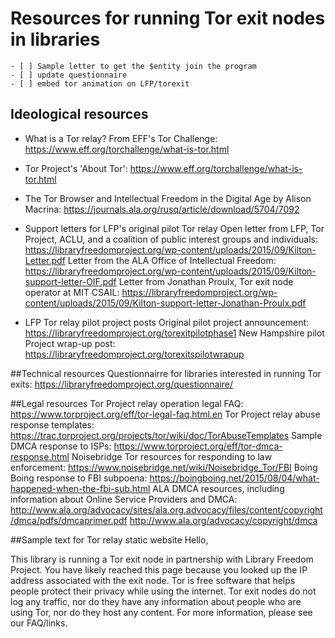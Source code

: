 # Resources for running Tor exit nodes in libraries

    - [ ] Sample letter to get the $entity join the program
    - [ ] update questionnaire 
    - [ ] embed tor animation on LFP/torexit

## Ideological resources
- What is a Tor relay? From EFF's Tor Challenge: https://www.eff.org/torchallenge/what-is-tor.html
- Tor Project's 'About Tor': https://www.eff.org/torchallenge/what-is-tor.html
- The Tor Browser and Intellectual Freedom in the Digital Age by Alison Macrina: https://journals.ala.org/rusq/article/download/5704/7092

- Support letters for LFP's original pilot Tor relay
    Open letter from LFP, Tor Project, ACLU, and a coalition of public interest groups and individuals: https://libraryfreedomproject.org/wp-content/uploads/2015/09/Kilton-Letter.pdf
    Letter from the ALA Office of Intellectual Freedom: https://libraryfreedomproject.org/wp-content/uploads/2015/09/Kilton-support-letter-OIF.pdf
    Letter from Jonathan Proulx, Tor exit node operator at MIT CSAIL: https://libraryfreedomproject.org/wp-content/uploads/2015/09/Kilton-support-letter-Jonathan-Proulx.pdf

- LFP Tor relay pilot project posts
    Original pilot project announcement: https://libraryfreedomproject.org/torexitpilotphase1
    New Hampshire pilot Project wrap-up post: https://libraryfreedomproject.org/torexitspilotwrapup 


##Technical resources
Questionnairre for libraries interested in running Tor exits: https://libraryfreedomproject.org/questionnaire/

##Legal resources
Tor Project relay operation legal FAQ: https://www.torproject.org/eff/tor-legal-faq.html.en
Tor Project relay abuse response templates: https://trac.torproject.org/projects/tor/wiki/doc/TorAbuseTemplates
Sample DMCA response to ISPs: https://www.torproject.org/eff/tor-dmca-response.html
Noisebridge Tor resources for responding to law enforcement: https://www.noisebridge.net/wiki/Noisebridge_Tor/FBI
Boing Boing response to FBI subpoena: https://boingboing.net/2015/08/04/what-happened-when-the-fbi-sub.html
ALA DMCA resources, including information about Online Service Providers and DMCA: http://www.ala.org/advocacy/sites/ala.org.advocacy/files/content/copyright/dmca/pdfs/dmcaprimer.pdf
http://www.ala.org/advocacy/copyright/dmca

##Sample text for Tor relay static website
Hello, 

This library is running a Tor exit node in partnership with Library Freedom Project. You have likely reached this page because you looked up the IP address associated with the exit node. Tor is free software that helps people protect their privacy while using the internet. Tor exit nodes do not log any traffic, nor do they have any information about people who are using Tor, nor do they host any content. For more information, please see our FAQ/links.




